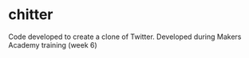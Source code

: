 chitter
=======

Code developed to create a clone of Twitter. Developed during Makers Academy training (week 6) 
